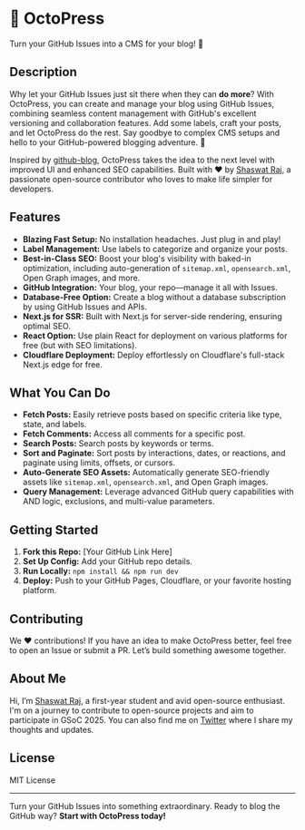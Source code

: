 # 🐙 OctoPress

Turn your GitHub Issues into a CMS for your blog! 🎉

## Description
Why let your GitHub Issues just sit there when they can **do more**? With OctoPress, you can create and manage your blog using GitHub Issues, combining seamless content management with GitHub's excellent versioning and collaboration features. Add some labels, craft your posts, and let OctoPress do the rest. Say goodbye to complex CMS setups and hello to your GitHub-powered blogging adventure. 🚀

Inspired by [github-blog](https://github.com/renatorib/github-blog), OctoPress takes the idea to the next level with improved UI and enhanced SEO capabilities. Built with ❤️ by [Shaswat Raj](https://github.com/sh20raj), a passionate open-source contributor who loves to make life simpler for developers.

## Features
- **Blazing Fast Setup:** No installation headaches. Just plug in and play!
- **Label Management:** Use labels to categorize and organize your posts.
- **Best-in-Class SEO:** Boost your blog's visibility with baked-in optimization, including auto-generation of `sitemap.xml`, `opensearch.xml`, Open Graph images, and more.
- **GitHub Integration:** Your blog, your repo—manage it all with Issues.
- **Database-Free Option:** Create a blog without a database subscription by using GitHub Issues and APIs.
- **Next.js for SSR:** Built with Next.js for server-side rendering, ensuring optimal SEO.
- **React Option:** Use plain React for deployment on various platforms for free (but with SEO limitations).
- **Cloudflare Deployment:** Deploy effortlessly on Cloudflare's full-stack Next.js edge for free.

## What You Can Do
- **Fetch Posts:** Easily retrieve posts based on specific criteria like type, state, and labels.
- **Fetch Comments:** Access all comments for a specific post.
- **Search Posts:** Search posts by keywords or terms.
- **Sort and Paginate:** Sort posts by interactions, dates, or reactions, and paginate using limits, offsets, or cursors.
- **Auto-Generate SEO Assets:** Automatically generate SEO-friendly assets like `sitemap.xml`, `opensearch.xml`, and Open Graph images.
- **Query Management:** Leverage advanced GitHub query capabilities with AND logic, exclusions, and multi-value parameters.

## Getting Started
1. **Fork this Repo:** [Your GitHub Link Here]
2. **Set Up Config:** Add your GitHub repo details.
3. **Run Locally:** `npm install && npm run dev`
4. **Deploy:** Push to your GitHub Pages, Cloudflare, or your favorite hosting platform.

## Contributing
We ❤️ contributions! If you have an idea to make OctoPress better, feel free to open an Issue or submit a PR. Let’s build something awesome together.

## About Me
Hi, I’m [Shaswat Raj](https://github.com/sh20raj), a first-year student and avid open-source enthusiast. I'm on a journey to contribute to open-source projects and aim to participate in GSoC 2025. You can also find me on [Twitter](https://twitter.com/sh20raj) where I share my thoughts and updates.

## License
MIT License

---

Turn your GitHub Issues into something extraordinary. Ready to blog the GitHub way? **Start with OctoPress today!**

